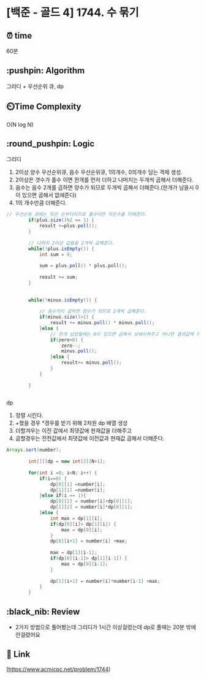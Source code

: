 # \[백준 - 골드 4] 1744. 수 묶기

## ⏰  **time**

60분

## \:pushpin: **Algorithm**

그리디 + 우선순위 큐, dp

## ⏲️**Time Complexity**

O(N log N)

## \:round\_pushpin: **Logic**
그리디
1. 2이상 양수 우선순위큐, 음수 우선순위큐, 1의개수, 0의개수 담는 객체 생성.
2. 2이상은 갯수가 홀수 이면 한개를 먼저 더하고 나머지는 두개씩 곱해서 더해준다.
3. 음수는 음수 2개를 곱하면 양수가 되므로 두개씩 곱해서 더해준다.(한개가 남을시 0이 있으면 곱해서 없애준다)
4. 1의 개수만큼 더해준다.

```java
// 우선순위 큐에는 작은 순부터이므로 홀수이면 작은수를 더해준다.
		if(plus.size()%2 == 1) {
			result +=plus.poll();
		}
		
		// 나머지 2이상 값들을 2개씩 곱해준다.
		while(!plus.isEmpty()) {
			int sum = 0;
		
			sum = plus.poll() * plus.poll();
			
			result += sum;
		}
		
		
		while(!minus.isEmpty()) {
			
			// 음수끼리 곱하면 양수가 되므로 2개씩 곱해준다.
			if(minus.size()>1) {
				result += minus.poll() * minus.poll();
			}else {
				// 한개 남았을때는 0이 있으면 곱해서 상쇄시켜주고 아니면 결과값에 더해준다.
				if(zero>0) {
					zero--;
					minus.poll();
				}else {
					result+= minus.poll();
				}
			}
		
		}
		
```
dp
1. 정렬 시킨다.
2. +했을 경우 *경우를 받기 위해 2차원 dp 배열 생성
3. 더할겨우는 이전 값에서 최댓값에 현재값을 더해주고
4. 곱할경우는 전전값에서 최댓값에 이전값과 현재값 곱해서 더해준다.

```java
Arrays.sort(number);
		
		int[][]dp = new int[2][N+1];
		
		for(int i =0; i<N; i++) {
			if(i==0) {
				dp[0][1] =number[i];
				dp[1][1] =number[i];
			}else if(i == 1){
				dp[0][2] = number[i]+dp[0][1];
				dp[1][2] = number[i]*dp[0][1];
			}else {
				int max = dp[1][i];
				if(dp[0][i]> dp[1][i]) {
					max = dp[0][i];
				}
				dp[0][i+1] = number[i] +max;
				
				max = dp[1][i-1];
				if(dp[0][i-1]> dp[1][i-1]) {
					max = dp[0][i-1];
				}
				
				dp[1][i+1] = number[i]*number[i-1] +max;
			}
		}
```

## \:black\_nib: **Review**

* 2가지 방법으로 풀어봤는데 그리디가 1시간 이상걸렸는데 dp로 풀때는 20분 밖에 안걸렸어요

## 📡 Link

[https://www.acmicpc.net/problem/1744)
